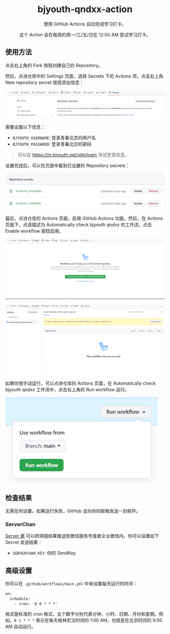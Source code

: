 <h1 align="center">
bjyouth-qndxx-action
</h1>

<p align="center">
使用 GitHub Actions 自动完成学习打卡。
</p>

<p align="center">
这个 Action 会在每周的周一/三/五/日在 12:00 AM 尝试学习打卡。
</p>

## 使用方法

点击右上角的 Fork 按钮创建自己的 Repository。

然后，点进仓库中的 Settings 页面，选择 Secrets 下的 Actions 项，点击右上角 New repository secret 按钮添加信息：

![](images/new-repository-secret.png)

需要设置以下信息：

- `BJYOUTH_USERNAME`: 登录青春北京的用户名
- `BJYOUTH_PASSWORD`: 登录青春北京的密码

> 可以在 https://m.bjyouth.net/site/login 测试登录信息。

设置完成后，可以在页面中看到已设置的 Repository secrets：

![](images/repository-secrets.png)

最后，点进仓库的 Actions 页面，启用 GitHub Actions 功能。然后，在 Actions 页面下，点选描述为 Automatically check bjyouth qndxx 的工作流，点击 Enable workflow 按钮启用。

![](images/enable-actions.png)

![](images/enable-qndxx-action.png)

如果你想手动运行，可以点进仓库的 Actions 页面，在 Automatically check bjyouth qndxx 工作流中，点击右上角的 Run workflow 运行。

![](images/run-workflow.png)

## 检查结果

无需任何设置。如果运行失败，GitHub 会向你的邮箱发送一封邮件。

### ServerChan

[Server 酱](https://sct.ftqq.com/) 可以把填报结果推送到微信服务号或者企业微信内。你可以设置如下 Secret 发送结果：

- `SERVERCHAN_KEY`: 你的 SendKey

## 高级设置

你可以在 `.github/workflows/main.yml` 中来设置每天运行的时间：

```
on:
  schedule:
    - cron: '0 0 * * *'
```

格式是标准的 cron 格式，五个数字分别代表分钟、小时、日期、月份和星期。例如，`0 1 * * *` 表示在每天格林尼治时间的 1:00 AM，也就是在北京时间的 9:00 AM 自动运行。
